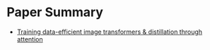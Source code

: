 # Paper Summary
- [Training data-efficient image transformers & distillation through attention](https://arxiv.org/pdf/2012.12877.pdf)